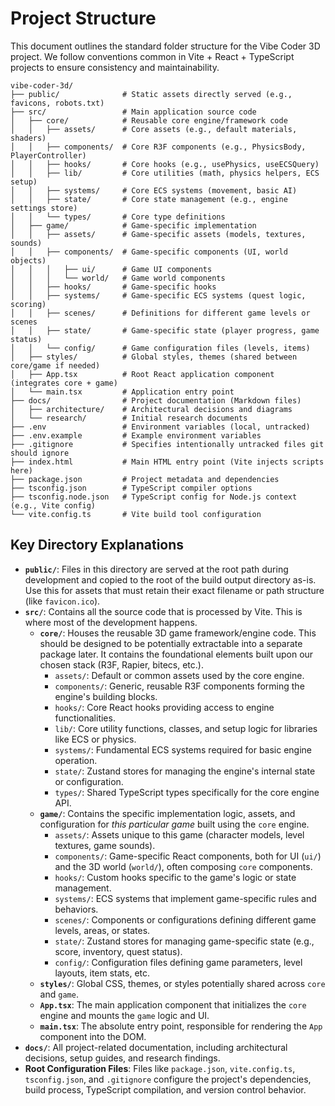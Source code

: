 # Project Structure

This document outlines the standard folder structure for the Vibe Coder 3D project. We follow conventions common in Vite + React + TypeScript projects to ensure consistency and maintainability.

```
vibe-coder-3d/
├── public/              # Static assets directly served (e.g., favicons, robots.txt)
├── src/                 # Main application source code
│   ├── core/            # Reusable core engine/framework code
│   │   ├── assets/      # Core assets (e.g., default materials, shaders)
│   │   ├── components/  # Core R3F components (e.g., PhysicsBody, PlayerController)
│   │   ├── hooks/       # Core hooks (e.g., usePhysics, useECSQuery)
│   │   ├── lib/         # Core utilities (math, physics helpers, ECS setup)
│   │   ├── systems/     # Core ECS systems (movement, basic AI)
│   │   ├── state/       # Core state management (e.g., engine settings store)
│   │   └── types/       # Core type definitions
│   ├── game/            # Game-specific implementation
│   │   ├── assets/      # Game-specific assets (models, textures, sounds)
│   │   ├── components/  # Game-specific components (UI, world objects)
│   │   │   ├── ui/      # Game UI components
│   │   │   └── world/   # Game world components
│   │   ├── hooks/       # Game-specific hooks
│   │   ├── systems/     # Game-specific ECS systems (quest logic, scoring)
│   │   ├── scenes/      # Definitions for different game levels or scenes
│   │   ├── state/       # Game-specific state (player progress, game status)
│   │   └── config/      # Game configuration files (levels, items)
│   ├── styles/          # Global styles, themes (shared between core/game if needed)
│   ├── App.tsx          # Root React application component (integrates core + game)
│   └── main.tsx         # Application entry point
├── docs/                # Project documentation (Markdown files)
│   ├── architecture/    # Architectural decisions and diagrams
│   └── research/        # Initial research documents
├── .env                 # Environment variables (local, untracked)
├── .env.example         # Example environment variables
├── .gitignore           # Specifies intentionally untracked files git should ignore
├── index.html           # Main HTML entry point (Vite injects scripts here)
├── package.json         # Project metadata and dependencies
├── tsconfig.json        # TypeScript compiler options
├── tsconfig.node.json   # TypeScript config for Node.js context (e.g., Vite config)
└── vite.config.ts       # Vite build tool configuration
```

## Key Directory Explanations

- **`public/`**: Files in this directory are served at the root path during development and copied to the root of the build output directory as-is. Use this for assets that must retain their exact filename or path structure (like `favicon.ico`).
- **`src/`**: Contains all the source code that is processed by Vite. This is where most of the development happens.
  - **`core/`**: Houses the reusable 3D game framework/engine code. This should be designed to be potentially extractable into a separate package later. It contains the foundational elements built upon our chosen stack (R3F, Rapier, bitecs, etc.).
    - `assets/`: Default or common assets used by the core engine.
    - `components/`: Generic, reusable R3F components forming the engine's building blocks.
    - `hooks/`: Core React hooks providing access to engine functionalities.
    - `lib/`: Core utility functions, classes, and setup logic for libraries like ECS or physics.
    - `systems/`: Fundamental ECS systems required for basic engine operation.
    - `state/`: Zustand stores for managing the engine's internal state or configuration.
    - `types/`: Shared TypeScript types specifically for the core engine API.
  - **`game/`**: Contains the specific implementation logic, assets, and configuration for _this particular game_ built using the `core` engine.
    - `assets/`: Assets unique to this game (character models, level textures, game sounds).
    - `components/`: Game-specific React components, both for UI (`ui/`) and the 3D world (`world/`), often composing `core` components.
    - `hooks/`: Custom hooks specific to the game's logic or state management.
    - `systems/`: ECS systems that implement game-specific rules and behaviors.
    - `scenes/`: Components or configurations defining different game levels, areas, or states.
    - `state/`: Zustand stores for managing game-specific state (e.g., score, inventory, quest status).
    - `config/`: Configuration files defining game parameters, level layouts, item stats, etc.
  - **`styles/`**: Global CSS, themes, or styles potentially shared across `core` and `game`.
  - **`App.tsx`**: The main application component that initializes the `core` engine and mounts the `game` logic and UI.
  - **`main.tsx`**: The absolute entry point, responsible for rendering the `App` component into the DOM.
- **`docs/`**: All project-related documentation, including architectural decisions, setup guides, and research findings.
- **Root Configuration Files**: Files like `package.json`, `vite.config.ts`, `tsconfig.json`, and `.gitignore` configure the project's dependencies, build process, TypeScript compilation, and version control behavior.
